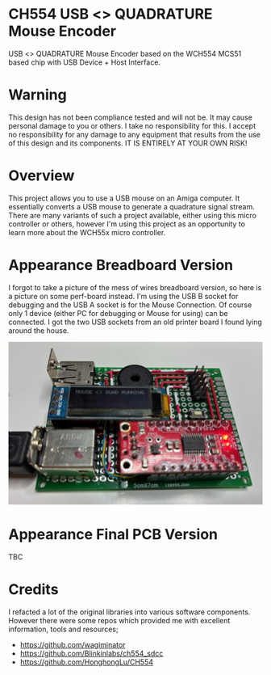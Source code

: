 # CH554 USB <> QUADRATURE Mouse Encoder
USB <> QUADRATURE Mouse Encoder based on the WCH554 MCS51 based chip with USB Device + Host Interface. 

# Warning
This design has not been compliance tested and will not be. It may cause personal damage to you or others. I take no responsibility for this. I accept no responsibility for any damage to any equipment that results from the use of this design and its components. IT IS ENTIRELY AT YOUR OWN RISK!

# Overview
This project allows you to use a USB mouse on an Amiga computer. It essentially converts a USB mouse to generate a quadrature signal stream. There are many variants of such a project available, either using this micro controller or others, however I'm using this project as an opportunity to learn more about the WCH55x micro controller.

# Appearance Breadboard Version
I forgot to take a picture of the mess of wires breadboard version, so here is a picture on some perf-board instead. I'm using the USB B socket for debugging and the USB A socket is for the Mouse Connection. Of course only 1 device (either PC for debugging or Mouse for using) can be connected. I got the two USB sockets from an old printer board I found lying around the house.

![Perfboard](/Images/prototypeBoard.jpg)

# Appearance Final PCB Version
TBC

# Credits
I refacted a lot of the original libraries into various software components. However there were some repos which provided me with excellent information, tools and resources;
- https://github.com/wagiminator
- https://github.com/Blinkinlabs/ch554_sdcc
- https://github.com/HonghongLu/CH554